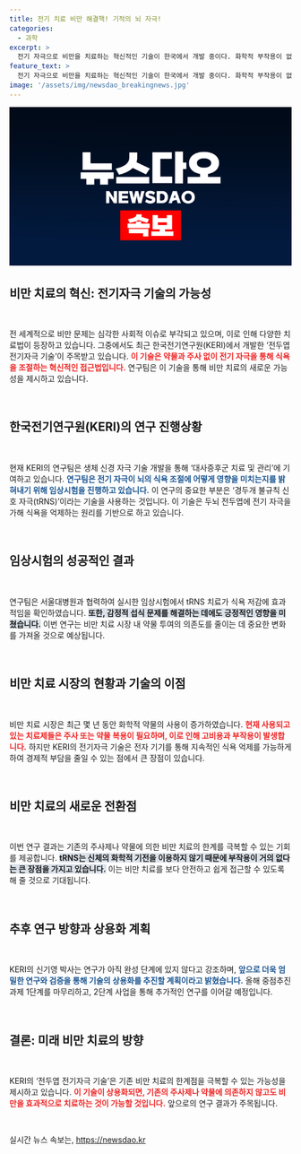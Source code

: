 ```yaml
---
title: 전기 치료 비만 해결책! 기적의 뇌 자극!
categories:
  - 과학
excerpt: >
  전기 자극으로 비만을 치료하는 혁신적인 기술이 한국에서 개발 중이다. 화학적 부작용이 없는 이 기술은 식욕 억제에 효과적이며, 경제적 부담도 덜어줄 것으로 기대된다. 클릭해 더 알아보세요!
feature_text: >
  전기 자극으로 비만을 치료하는 혁신적인 기술이 한국에서 개발 중이다. 화학적 부작용이 없는 이 기술은 식욕 억제에 효과적이며, 경제적 부담도 덜어줄 것으로 기대된다. 클릭해 더 알아보세요!
image: '/assets/img/newsdao_breakingnews.jpg'
---
```


<p><img src="/assets/img/newsdao_breakingnews.jpg" alt="implanttips 속보" /></p>

<h2 data-ke-size="size26">비만 치료의 혁신: 전기자극 기술의 가능성</h2>

<p data-ke-size="size16">&nbsp;</p>

<p>전 세계적으로 비만 문제는 심각한 사회적 이슈로 부각되고 있으며, 이로 인해 다양한 치료법이 등장하고 있습니다. 그중에서도 최근 한국전기연구원(KERI)에서 개발한 ‘전두엽 전기자극 기술’이 주목받고 있습니다. <b><span style="color: #ee2323;">이 기술은 약물과 주사 없이 전기 자극을 통해 식욕을 조절하는 혁신적인 접근법입니다.</span></b> 연구팀은 이 기술을 통해 비만 치료의 새로운 가능성을 제시하고 있습니다.</p>

<p data-ke-size="size16">&nbsp;</p>

<h2 data-ke-size="size26">한국전기연구원(KERI)의 연구 진행상황</h2>

<p data-ke-size="size16">&nbsp;</p>

<p>현재 KERI의 연구팀은 생체 신경 자극 기술 개발을 통해 ‘대사증후군 치료 및 관리’에 기여하고 있습니다. <b><span style="color: #1a5490;">연구팀은 전기 자극이 뇌의 식욕 조절에 어떻게 영향을 미치는지를 밝혀내기 위해 임상시험을 진행하고 있습니다.</span></b> 이 연구의 중요한 부분은 ‘경두개 불규칙 신호 자극(tRNS)’이라는 기술을 사용하는 것입니다. 이 기술은 두뇌 전두엽에 전기 자극을 가해 식욕을 억제하는 원리를 기반으로 하고 있습니다.</p>

<p data-ke-size="size16">&nbsp;</p>

<h2 data-ke-size="size26">임상시험의 성공적인 결과</h2>

<p data-ke-size="size16">&nbsp;</p>

<p>연구팀은 서울대병원과 협력하여 실시한 임상시험에서 tRNS 치료가 식욕 저감에 효과적임을 확인하였습니다. <b><span style="background-color: #21538527;">또한, 감정적 섭식 문제를 해결하는 데에도 긍정적인 영향을 미쳤습니다.</span></b> 이번 연구는 비만 치료 시장 내 약물 투여의 의존도를 줄이는 데 중요한 변화를 가져올 것으로 예상됩니다.</p>

<p data-ke-size="size16">&nbsp;</p>

<h2 data-ke-size="size26">비만 치료 시장의 현황과 기술의 이점</h2>

<p data-ke-size="size16">&nbsp;</p>

<p>비만 치료 시장은 최근 몇 년 동안 화학적 약물의 사용이 증가하였습니다. <b><span style="color: #ee2323;">현재 사용되고 있는 치료제들은 주사 또는 약물 복용이 필요하며, 이로 인해 고비용과 부작용이 발생합니다.</span></b> 하지만 KERI의 전기자극 기술은 전자 기기를 통해 지속적인 식욕 억제를 가능하게 하여 경제적 부담을 줄일 수 있는 점에서 큰 장점이 있습니다.</p>

<p data-ke-size="size16">&nbsp;</p>

<h2 data-ke-size="size26">비만 치료의 새로운 전환점</h2>

<p data-ke-size="size16">&nbsp;</p>

<p>이번 연구 결과는 기존의 주사제나 약물에 의한 비만 치료의 한계를 극복할 수 있는 기회를 제공합니다. <b><span style="background-color: #21538527;">tRNS는 신체의 화학적 기전을 이용하지 않기 때문에 부작용이 거의 없다는 큰 장점을 가지고 있습니다.</span></b> 이는 비만 치료를 보다 안전하고 쉽게 접근할 수 있도록 해 줄 것으로 기대됩니다.</p>

<p data-ke-size="size16">&nbsp;</p>

<h2 data-ke-size="size26">추후 연구 방향과 상용화 계획</h2>

<p data-ke-size="size16">&nbsp;</p>

<p>KERI의 신기영 박사는 연구가 아직 완성 단계에 있지 않다고 강조하며, <b><span style="color: #1a5490;">앞으로 더욱 엄밀한 연구와 검증을 통해 기술의 상용화를 추진할 계획이라고 밝혔습니다.</span></b> 올해 중점추진과제 1단계를 마무리하고, 2단계 사업을 통해 추가적인 연구를 이어갈 예정입니다.</p>

<p data-ke-size="size16">&nbsp;</p>

<h2 data-ke-size="size26">결론: 미래 비만 치료의 방향</h2>

<p data-ke-size="size16">&nbsp;</p>

<p>KERI의 ‘전두엽 전기자극 기술’은 기존 비만 치료의 한계점을 극복할 수 있는 가능성을 제시하고 있습니다. <b><span style="color: #ee2323;">이 기술이 상용화되면, 기존의 주사제나 약물에 의존하지 않고도 비만을 효과적으로 치료하는 것이 가능할 것입니다.</span></b> 앞으로의 연구 결과가 주목됩니다.</p>

<p data-ke-size="size16">&nbsp;</p>
실시간 뉴스 속보는, <a href="https://newsdao.kr" rel="dofollow">https://newsdao.kr</a>


